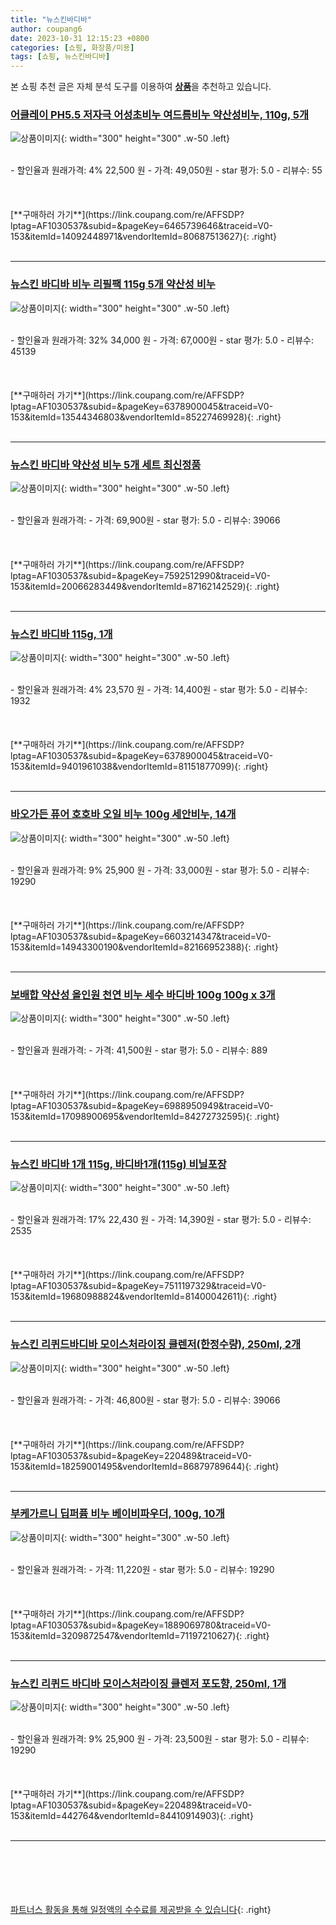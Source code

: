 ```yaml
---
title: "뉴스킨바디바"
author: coupang6
date: 2023-10-31 12:15:23 +0800
categories: [쇼핑, 화장품/미용]
tags: [쇼핑, 뉴스킨바디바]
---
```


본 쇼핑 추천 글은 자체 분석 도구를 이용하여 [**상품**](https://link.coupang.com/a/bao1ui)을 추천하고 있습니다.

### [어클레이 PH5.5 저자극 어성초비누 여드름비누 약산성비누, 110g, 5개](https://link.coupang.com/re/AFFSDP?lptag=AF1030537&subid=&pageKey=6465739646&traceid=V0-153&itemId=14092448971&vendorItemId=80687513627)

![상품이미지](https://thumbnail8.coupangcdn.com/thumbnails/remote/230x230ex/image/vendor_inventory/b0e9/cef83990131b668c6556a7709c4e91d3f672e11639aa2bce9c8e490f027a.jpg){: width="300" height="300" .w-50 .left}


<br>
- 할인율과 원래가격: 4%  22,500   원
- 가격: 49,050원
- star 평가: 5.0
- 리뷰수: 55
<br>
<br>
<br>
<br>
[**구매하러 가기**](https://link.coupang.com/re/AFFSDP?lptag=AF1030537&subid=&pageKey=6465739646&traceid=V0-153&itemId=14092448971&vendorItemId=80687513627){: .right}
<br>
<br>

---

### [뉴스킨 바디바 비누 리필팩 115g 5개 약산성 비누](https://link.coupang.com/re/AFFSDP?lptag=AF1030537&subid=&pageKey=6378900045&traceid=V0-153&itemId=13544346803&vendorItemId=85227469928)

![상품이미지](https://thumbnail10.coupangcdn.com/thumbnails/remote/230x230ex/image/vendor_inventory/a977/3f7a243754e0586faa1d30819ed3cce18ec5f4d59394abc70e5bb02a3b0e.jpg){: width="300" height="300" .w-50 .left}


<br>
- 할인율과 원래가격: 32%  34,000   원
- 가격: 67,000원
- star 평가: 5.0
- 리뷰수: 45139
<br>
<br>
<br>
<br>
[**구매하러 가기**](https://link.coupang.com/re/AFFSDP?lptag=AF1030537&subid=&pageKey=6378900045&traceid=V0-153&itemId=13544346803&vendorItemId=85227469928){: .right}
<br>
<br>

---

### [뉴스킨 바디바 약산성 비누 5개 세트 최신정품](https://link.coupang.com/re/AFFSDP?lptag=AF1030537&subid=&pageKey=7592512990&traceid=V0-153&itemId=20066283449&vendorItemId=87162142529)

![상품이미지](https://thumbnail7.coupangcdn.com/thumbnails/remote/230x230ex/image/vendor_inventory/5f3f/3c84999c2623f17d4494f28f8a0b9dfc2070dd3d39f38cb25c1b9555855c.jpg){: width="300" height="300" .w-50 .left}


<br>
- 할인율과 원래가격: 
- 가격: 69,900원
- star 평가: 5.0
- 리뷰수: 39066
<br>
<br>
<br>
<br>
[**구매하러 가기**](https://link.coupang.com/re/AFFSDP?lptag=AF1030537&subid=&pageKey=7592512990&traceid=V0-153&itemId=20066283449&vendorItemId=87162142529){: .right}
<br>
<br>

---

### [뉴스킨 바디바 115g, 1개](https://link.coupang.com/re/AFFSDP?lptag=AF1030537&subid=&pageKey=6378900045&traceid=V0-153&itemId=9401961038&vendorItemId=81151877099)

![상품이미지](https://thumbnail9.coupangcdn.com/thumbnails/remote/230x230ex/image/vendor_inventory/7195/253be2c81e8ab05e4c709e80b7330d2a9dc7d6bc6d9874320b7038ad4866.jpg){: width="300" height="300" .w-50 .left}


<br>
- 할인율과 원래가격: 4%  23,570   원
- 가격: 14,400원
- star 평가: 5.0
- 리뷰수: 1932
<br>
<br>
<br>
<br>
[**구매하러 가기**](https://link.coupang.com/re/AFFSDP?lptag=AF1030537&subid=&pageKey=6378900045&traceid=V0-153&itemId=9401961038&vendorItemId=81151877099){: .right}
<br>
<br>

---

### [바오가든 퓨어 호호바 오일 비누 100g 세안비누, 14개](https://link.coupang.com/re/AFFSDP?lptag=AF1030537&subid=&pageKey=6603214347&traceid=V0-153&itemId=14943300190&vendorItemId=82166952388)

![상품이미지](https://thumbnail6.coupangcdn.com/thumbnails/remote/230x230ex/image/vendor_inventory/6b0c/f75dd86d76f0790c32c16d1ea525371d904bcf0605c6f4986fbac67697d7.jpg){: width="300" height="300" .w-50 .left}


<br>
- 할인율과 원래가격: 9%  25,900   원
- 가격: 33,000원
- star 평가: 5.0
- 리뷰수: 19290
<br>
<br>
<br>
<br>
[**구매하러 가기**](https://link.coupang.com/re/AFFSDP?lptag=AF1030537&subid=&pageKey=6603214347&traceid=V0-153&itemId=14943300190&vendorItemId=82166952388){: .right}
<br>
<br>

---

### [보배합 약산성 올인원 천연 비누 세수 바디바 100g 100g x 3개](https://link.coupang.com/re/AFFSDP?lptag=AF1030537&subid=&pageKey=6988950949&traceid=V0-153&itemId=17098900695&vendorItemId=84272732595)

![상품이미지](https://thumbnail7.coupangcdn.com/thumbnails/remote/230x230ex/image/vendor_inventory/c592/ca0d4c7bab57d42a1ee3d49eec449841f01050e4ad3228cc13072150a54f.jpg){: width="300" height="300" .w-50 .left}


<br>
- 할인율과 원래가격: 
- 가격: 41,500원
- star 평가: 5.0
- 리뷰수: 889
<br>
<br>
<br>
<br>
[**구매하러 가기**](https://link.coupang.com/re/AFFSDP?lptag=AF1030537&subid=&pageKey=6988950949&traceid=V0-153&itemId=17098900695&vendorItemId=84272732595){: .right}
<br>
<br>

---

### [뉴스킨 바디바 1개 115g, 바디바1개(115g) 비닐포장](https://link.coupang.com/re/AFFSDP?lptag=AF1030537&subid=&pageKey=7511197329&traceid=V0-153&itemId=19680988824&vendorItemId=81400042611)

![상품이미지](https://thumbnail7.coupangcdn.com/thumbnails/remote/230x230ex/image/vendor_inventory/5403/d83e34e657c26644022cb43b85aae4fbc2f2dc3a50a7ecf6f7c27d834500.jpg){: width="300" height="300" .w-50 .left}


<br>
- 할인율과 원래가격: 17%  22,430   원
- 가격: 14,390원
- star 평가: 5.0
- 리뷰수: 2535
<br>
<br>
<br>
<br>
[**구매하러 가기**](https://link.coupang.com/re/AFFSDP?lptag=AF1030537&subid=&pageKey=7511197329&traceid=V0-153&itemId=19680988824&vendorItemId=81400042611){: .right}
<br>
<br>

---

### [뉴스킨 리퀴드바디바 모이스처라이징 클렌저(한정수량), 250ml, 2개](https://link.coupang.com/re/AFFSDP?lptag=AF1030537&subid=&pageKey=220489&traceid=V0-153&itemId=18259001495&vendorItemId=86879789644)

![상품이미지](https://thumbnail6.coupangcdn.com/thumbnails/remote/230x230ex/image/vendor_inventory/f1ce/fe92e689041f3f2c438d910863c407aa6cfdd0781df613bbf9bec40b0a0e.png){: width="300" height="300" .w-50 .left}


<br>
- 할인율과 원래가격: 
- 가격: 46,800원
- star 평가: 5.0
- 리뷰수: 39066
<br>
<br>
<br>
<br>
[**구매하러 가기**](https://link.coupang.com/re/AFFSDP?lptag=AF1030537&subid=&pageKey=220489&traceid=V0-153&itemId=18259001495&vendorItemId=86879789644){: .right}
<br>
<br>

---

### [부케가르니 딥퍼퓸 비누 베이비파우더, 100g, 10개](https://link.coupang.com/re/AFFSDP?lptag=AF1030537&subid=&pageKey=1889069780&traceid=V0-153&itemId=3209872547&vendorItemId=71197210627)

![상품이미지](https://thumbnail10.coupangcdn.com/thumbnails/remote/230x230ex/image/retail/images/2873109181146271-8b96592e-63e7-45f8-98c2-bf77ad78c27a.jpg){: width="300" height="300" .w-50 .left}


<br>
- 할인율과 원래가격: 
- 가격: 11,220원
- star 평가: 5.0
- 리뷰수: 19290
<br>
<br>
<br>
<br>
[**구매하러 가기**](https://link.coupang.com/re/AFFSDP?lptag=AF1030537&subid=&pageKey=1889069780&traceid=V0-153&itemId=3209872547&vendorItemId=71197210627){: .right}
<br>
<br>

---

### [뉴스킨 리퀴드 바디바 모이스처라이징 클렌저 포도향, 250ml, 1개](https://link.coupang.com/re/AFFSDP?lptag=AF1030537&subid=&pageKey=220489&traceid=V0-153&itemId=442764&vendorItemId=84410914903)

![상품이미지](https://thumbnail6.coupangcdn.com/thumbnails/remote/230x230ex/image/vendor_inventory/f1ce/fe92e689041f3f2c438d910863c407aa6cfdd0781df613bbf9bec40b0a0e.png){: width="300" height="300" .w-50 .left}


<br>
- 할인율과 원래가격: 9%  25,900   원
- 가격: 23,500원
- star 평가: 5.0
- 리뷰수: 19290
<br>
<br>
<br>
<br>
[**구매하러 가기**](https://link.coupang.com/re/AFFSDP?lptag=AF1030537&subid=&pageKey=220489&traceid=V0-153&itemId=442764&vendorItemId=84410914903){: .right}
<br>
<br>

---
<br><br><br><br><br> [파트너스 활동을 통해 일정액의 수수료를 제공받을 수 있습니다](https://link.coupang.com/a/bao1ui){: .right}